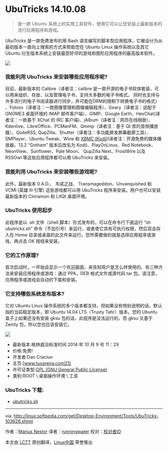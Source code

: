 UbuTricks 14.10.08
================================================================================
> 是一款 Ubuntu 系统上的实用工具软件，使用它可以让您安装上最新版本的流行应用程序和游戏。

UbuTricks 是一款免费发布的用 Bash 语言编写的脚本型应用程序。它被设计为从最初版本一直向上搜索的方式来帮助您在 Ubuntu Linux 操作系统以及其它 Ubuntu 衍生版本系统上安装最受好评的游戏和图形应用程序的最高版本软件。

![](http://i1-linux.softpedia-static.com/screenshots/UbuTricks_1.png)

### 我能利用 UbuTricks 来安装哪些应用程序呢? ###

目前，最新版本的 Calibre（译者注：calibre 是一款开源的电子书软体套装，可以用来组织、存放、以及管理电子书，支持大多数的电子书格式。 同时也支持与许多流行的电子书阅读器进行同步，并可能在DRM的限制下转换电子书的格式） 、Fotoxx（译者注：一款图像管理和图像编辑程序）、Geary（译者注：适配于GNOME3 桌面环境的 IMAP 邮件客户端）、GIMP、Google Earth、HexChat(译者注：一款基于 XChat 的 IRC 客户端)、jAlbum（译者注：网页在线相册）、Kdenlive、LibreOffice、PCManFM、Qmmp（译者注：基于 Qt 库的音频播放器）、QuiteRSS, QupZilla、Shutter（译者注：多功能屏发屏幕截屏工具）、SMPlayer、Ubuntu Tweak、Wine 和 [XBMC (Kodi)][4](译者注：开源免费的媒体播放器，13.2 “Gotham” 版本后改名为 Kodi)、PlayOnLinux、Red Notebook、NeonView、Sunflower、Pale Moon、 QupZilla Next、FrostWire 以及 RSSOwl 等这些应用程序都可以用 UbuTricks 来安装。

### 我能利用 UbuTricks 来安装哪些游戏呢? ###

此外，最新版本 0 A.D.、 韦诺之战、 Transmageddon、Unvanquished 和 VCMI (英雄 III 引擎) 这些游戏都可以用 UbuTricks 程序来安装。用户也可以安装最新版本的 Cinnamon 和 LXQt 桌面环境。

### UbuTricks 使用起步 ###

此程序是以 .sh 文件（shell 脚本）形式发布的，可以在命令行下面运行 “sh ubutricks.sh” 命令（不加引号）来运行，或者使它具有可执行权限，然后双击存入在 Home 目录或桌面的此文件来运行。您所需要做的就是选择应用程序或游戏，再点击 OK 按纽来安装。

### 它的工作原理? ###

首次启动时，一开始会显示一个欢迎画面，来告知用户是怎么样使用的。有三种方法来安装应用程序或游戏：通过 PPA，DEB 格式文件或源代码 tar 包。请注意，应用程序或游戏会自动的下载和安装。

### 它支持哪些系统发布版本? ###

它对 Ubuntu Linux 操作系统的多个版本都支持，但如果没有特别说明的话，默认指的当前稳定版本，即 Ubuntu 14.04 LTS（Trusty Tahr）版本。您的 Ubuntu 盒子上如果还没有安装 gksu 包的话，此程序是没法运行的，而 gksu 又基于 Zenity 包，所以您也应该安装它。

![](http://i1-linux.softpedia-static.com/screenshots/UbuTricks_2.jpg)

- 最新版本:格林威治标准时间 2014 年 10 月 9 号 11：29
- 价格:免费!
- 开发者:Dan Craciun
- 主页:[www.tuxarena.com][1]
- 许可证类型:[GPL (GNU General Public License)][3]
- 类别:ROOT \ 桌面操作环境 \ 工具 

### UbuTricks 下载: ###

- [ubutricks.sh][2]

--------------------------------------------------------------------------------

via: http://linux.softpedia.com/get/Desktop-Environment/Tools/UbuTricks-103626.shtml

作者：[Marius Nestor][a]
译者：[runningwater](https://github.com/runningwater)
校对：[校对者ID](https://github.com/校对者ID)

本文由 [LCTT](https://github.com/LCTT/TranslateProject) 原创翻译，[Linux中国](http://linux.cn/) 荣誉推出

[a]:http://www.softpedia.com/editors/browse/marius-nestor
[1]:http://www.tuxarena.com/apps/ubutricks/
[2]:http://www.tuxarena.com/intro/files/ubutricks.sh
[3]:http://www.gnu.org/licenses/gpl-2.0.html
[4]:http://xbmc.org/about/